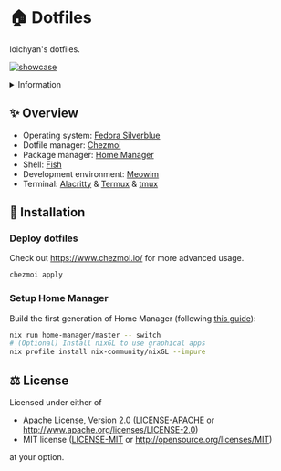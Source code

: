 # 🏠 Dotfiles

loichyan's dotfiles.

[![showcase](https://github.com/user-attachments/assets/18deae4b-9ba2-4c03-83de-cc31b65e7cf0)](https://github.com/loichyan/dotfiles)

<details>
<summary>Information</summary>

- font: [0xProto](https://github.com/0xType/0xProto)
- tmux: [tmux-base16](https://github.com/loichyan/tmux-base16)
- Neovim: [Meowim](https://github.com/loichyan/Meowim)

</details>

## ✨ Overview

- Operating system: [Fedora Silverblue](https://silverblue.fedoraproject.org/)
- Dotfile manager: [Chezmoi](https://github.com/twpayne/chezmoi)
- Package manager: [Home Manager](https://github.com/nix-community/home-manager)
- Shell: [Fish](https://fishshell.com/)
- Development environment: [Meowim](https://github.com/loichyan/Meowim)
- Terminal: [Alacritty](https://alacritty.org/) &
  [Termux](https://github.com/termux/termux-app) &
  [tmux](https://github.com/tmux/tmux)

## 🚀 Installation

### Deploy dotfiles

Check out <https://www.chezmoi.io/> for more advanced usage.

```sh
chezmoi apply
```

### Setup Home Manager

Build the first generation of Home Manager (following
[this guide](https://rycee.gitlab.io/home-manager/index.html#ch-nix-flakes)):

```sh
nix run home-manager/master -- switch
# (Optional) Install nixGL to use graphical apps
nix profile install nix-community/nixGL --impure
```

## ⚖️ License

Licensed under either of

- Apache License, Version 2.0 ([LICENSE-APACHE](LICENSE-APACHE) or
  <http://www.apache.org/licenses/LICENSE-2.0>)
- MIT license ([LICENSE-MIT](LICENSE-MIT) or
  <http://opensource.org/licenses/MIT>)

at your option.
